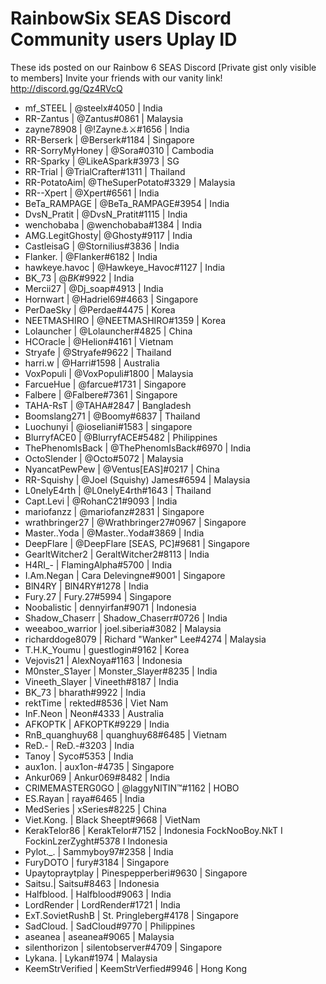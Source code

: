 # RainbowSix SEAS Discord Community users Uplay ID

These ids posted on our Rainbow 6 SEAS Discord [Private gist only visible to members] Invite your friends with our vanity link! http://discord.gg/Qz4RVcQ



 - mf_STEEL | @steelx#4050 | India
 - RR-Zantus | @Zantus#0861  | Malaysia
 - zayne78908 | @!Zayne:anchor::crossed_swords:#1656   | India
 - RR-Berserk | @Berserk#1184  | Singapore
 - RR-SorryMyHoney | @Sora#0310 | Cambodia
 - RR-Sparky | @LikeASpark#3973  | SG
 - RR-Trial | @TrialCrafter#1311   | Thailand
 - RR-PotatoAim| @TheSuperPotato#3329 | Malaysia
 - RR--Xpert | @Xpert#6561  | India
 - BeTa_RAMPAGE | @BeTa_RAMPAGE#3954 | India
 - DvsN_Pratit | @DvsN_Pratit#1115  | India
 - wenchobaba | @wenchobaba#1384 | India
 - AMG.LegitGhosty| @Ghosty#9117  | India
 - CastleisaG | @Stornilius#3836  | India
 - Flanker. | @Flanker#6182  | India
 - hawkeye.havoc | @Hawkeye_Havoc#1127  | India
 - BK_73 | @$BK$#9922  | India
 - Mercii27 | @Dj_soap#4913  | India
 - Hornwart | @Hadriel69#4663  | Singapore
 - PerDaeSky | @Perdae#4475 | Korea
 - NEETMASHIRO | @NEETMASHIRO#1359  | Korea
 - Lolauncher | @Lolauncher#4825 | China
 - HCOracle | @Helion#4161  | Vietnam
 - Stryafe | @Stryafe#9622  |  Thailand
 - harri.w | @Harri#1598  | Australia
 - VoxPopuli | @VoxPopuli#1800 | Malaysia
 - FarcueHue | @farcue#1731  | Singapore
 - Falbere | @Falbere#7361   | Singapore
 - TAHA-RsT | @TAHA#2847 | Bangladesh
 - Boomslang271 | @Boomy#6837 | Thailand
 - Luochunyi | @ioseliani#1583 | singapore
 - BlurryfACE0 | @BlurryfACE#5482 | Philippines
 - ThePhenomIsBack | @ThePhenomIsBack#6970  | India
 - OctoSlender | @Octo#5072 | Malaysia
 - NyancatPewPew | @Ventus[EAS]#0217  | China
 - RR-Squishy | @Joel (Squishy) James#6594   | Malaysia
 - L0nelyE4rth | @L0nelyE4rth#1643  | Thailand
 - Capt.Levi | @RohanC21#9093  | India
 - mariofanzz | @mariofanz#2831   | Singapore
 - wrathbringer27 | @Wrathbringer27#0967  | Singapore
 - Master..Yoda | @Master..Yoda#3869  | India
 - DeepFlare | @DeepFlare [SEAS, PC]#9681 | Singapore
 - GearltWitcher2 | GeraltWitcher2#8113 | India
 - H4RI_- | FlamingAlpha#5700 | India
 - I.Am.Negan | Cara Delevingne#9001 | Singapore
 - BlN4RY | BlN4RY#1278 | India
 - Fury.27 | Fury.27#5994  | Singapore
 - Noobalistic | dennyirfan#9071 | Indonesia
 - Shadow_Chaserr | Shadow_Chaserr#0726 | India
 - weeaboo_warrior | joel.siberia#3082 | Malaysia
 - richarddoge8079 | Richard "Wanker" Lee#4274 | Malaysia
 - T.H.K_Youmu | guestlogin#9162 | Korea
 - Vejovis21 | AlexNoya#1163 | Indonesia
 - M0nster_S1ayer | Monster_Slayer#8235 | India
 - Vineeth_Slayer | Vineeth#8187 | India
 - BK_73 | bharath#9922 | India
 - rektTime |  rekted#8536 | Viet Nam
 - InF.Neon | Neon#4333 | Australia
 - AFKOPTK | AFKOPTK#9229 | India
 - RnB_quanghuy68 | quanghuy68#6485 | Vietnam
 - ReD.- | ReD.-#3203 | India
 - Tanoy  | Syco#5353  | India
 - aux1on. | aux1on-#4735 | Singapore
 - Ankur069 | Ankur069#8482 | India
 - CRIMEMASTERG0GO | @laggyNITIN:tm:#1162 | HOBO
 - ES.Rayan | raya#6465 | India
 - MedSeries | xSeries#8225 | China
 - Viet.Kong. | Black Sheept#9668 | VietNam
 - KerakTelor86 | KerakTelor#7152 | Indonesia
 FockNooBoy.NkT I FockinLzerZyght#5378 I Indonesia
 - Pylot._. | Sammyboy97#2358 | India
 - FuryDOTO | fury#3184 | Singapore
 - Upaytopraytplay | Pinespepperberi#9630 | Singapore
 - Saitsu.| Saitsu#8463 | Indonesia
 - Halfblood. |  Halfblood#9063 | India
 - LordRender | LordRender#1721 | India
 - ExT.SovietRushB | St. Pringleberg#4178  | Singapore
 - SadCloud. | SadCloud#9770 | Philippines
 - aseanea | aseanea#9065 | Malaysia
 - silenthorizon | silentobserver#4709 | Singapore
 - Lykana. | Lykan#1974  | Malaysia
 - KeemStrVerified | KeemStrVerfied#9946 | Hong Kong
 
 
